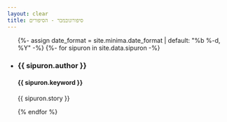 ```yaml
---
layout: clear
title: סיפורונובמבר - הסיפורים
---
```


<script src="//cdnjs.cloudflare.com/ajax/libs/list.js/1.5.0/list.min.js"></script>
<script src="https://ajax.googleapis.com/ajax/libs/jquery/3.4.1/jquery.min.js"></script>

<div id="sipuron-list">
  <ul class="list" id="post-list">
  {%- assign date_format = site.minima.date_format | default: "%b %-d, %Y" -%}
  {%- for sipuron in site.data.sipuron -%}
    <li>
    <h3 class="author">{{ sipuron.author }}</h3>
    <h4 class="keyword">{{ sipuron.keyword }}</h4>
    <p style="white-space: pre-line;">{{ sipuron.story }}</p>
    </li>
  {% endfor %}
  </ul>
</div>